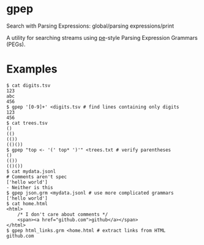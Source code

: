 # gpep
Search with Parsing Expressions: global/parsing expressions/print

A utility for searching streams using [pe](https://github.com/goodmami/pe/tree/main)-style
Parsing Expression Grammars (PEGs).

# Examples
```
$ cat digits.tsv
123
abc
456
$ gpep '[0-9]+' <digits.tsv # find lines containing only digits
123
456
$ cat trees.tsv
()
(()
(())
(()())
$ gpep "top <- '(' top* ')'" <trees.txt # verify parentheses
()
(())
(()())
$ cat mydata.jsonl
# Comments aren't spec
['hello world']
- Neither is this
$ gpep json.grm <mydata.jsonl # use more complicated grammars
['hello world']
$ cat home.html
<html>
    /* I don't care about comments */
    <span><a href="github.com">github</a></span>
</html>
$ gpep html_links.grm <home.html # extract links from HTML
github.com
```